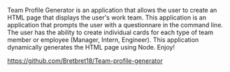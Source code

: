 Team Profile Generator is an application that allows the user to
create an HTML page that displays the user's work team. This application 
is an application that prompts the user with a questionnare in the 
command line. The user has the ability to create individual cards for
each type of team member or employee (Manager, Intern, Engineer). This
application dynamically generates the HTML page using Node. Enjoy!

https://github.com/Bretbret18/Team-profile-generator